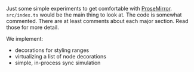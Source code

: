 Just some simple experiments to get comfortable with [ProseMirror](https://prosemirror.net).
`src/index.ts` would be the main thing to look at. The code is somewhat commented.
There are at least comments about each major section. Read those for more detail.

We implement:

- decorations for styling ranges
- virtualizing a list of node decorations
- simple, in-process sync simulation
